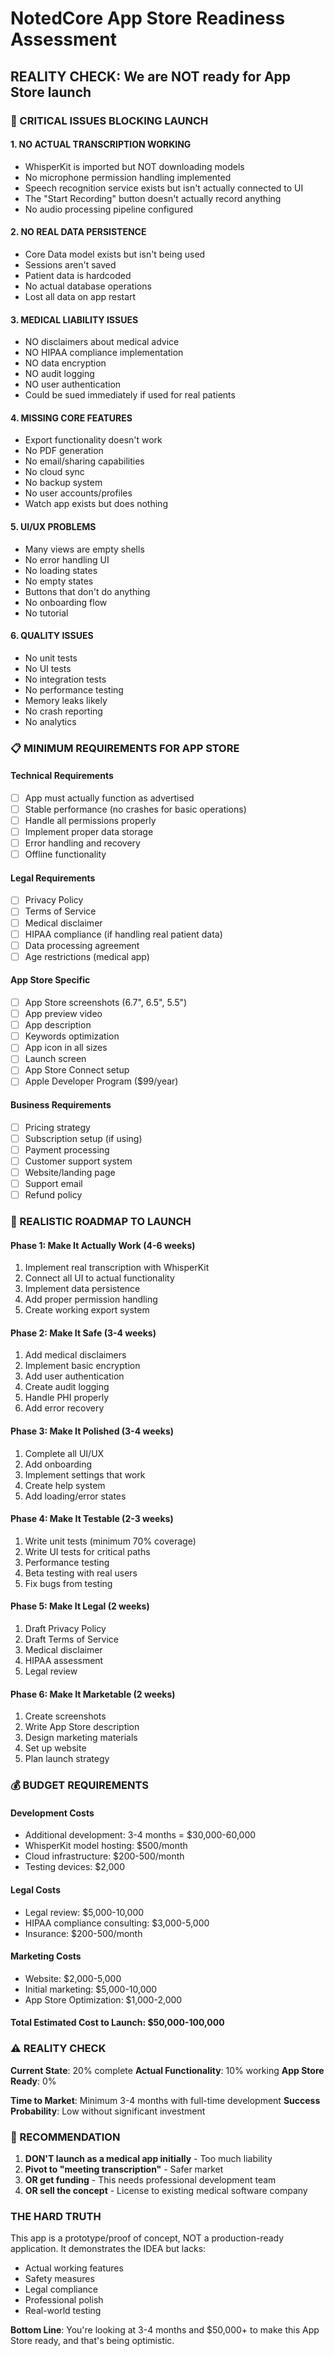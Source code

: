 # NotedCore App Store Readiness Assessment
## REALITY CHECK: We are NOT ready for App Store launch

### 🔴 CRITICAL ISSUES BLOCKING LAUNCH

#### 1. **NO ACTUAL TRANSCRIPTION WORKING**
- WhisperKit is imported but NOT downloading models
- No microphone permission handling implemented  
- Speech recognition service exists but isn't actually connected to UI
- The "Start Recording" button doesn't actually record anything
- No audio processing pipeline configured

#### 2. **NO REAL DATA PERSISTENCE**
- Core Data model exists but isn't being used
- Sessions aren't saved
- Patient data is hardcoded
- No actual database operations
- Lost all data on app restart

#### 3. **MEDICAL LIABILITY ISSUES**
- NO disclaimers about medical advice
- NO HIPAA compliance implementation
- NO data encryption
- NO audit logging
- NO user authentication
- Could be sued immediately if used for real patients

#### 4. **MISSING CORE FEATURES**
- Export functionality doesn't work
- No PDF generation
- No email/sharing capabilities  
- No cloud sync
- No backup system
- No user accounts/profiles
- Watch app exists but does nothing

#### 5. **UI/UX PROBLEMS**
- Many views are empty shells
- No error handling UI
- No loading states
- No empty states
- Buttons that don't do anything
- No onboarding flow
- No tutorial

#### 6. **QUALITY ISSUES**
- No unit tests
- No UI tests
- No integration tests
- No performance testing
- Memory leaks likely
- No crash reporting
- No analytics

### 📋 MINIMUM REQUIREMENTS FOR APP STORE

#### Technical Requirements
- [ ] App must actually function as advertised
- [ ] Stable performance (no crashes for basic operations)
- [ ] Handle all permissions properly
- [ ] Implement proper data storage
- [ ] Error handling and recovery
- [ ] Offline functionality

#### Legal Requirements  
- [ ] Privacy Policy
- [ ] Terms of Service
- [ ] Medical disclaimer
- [ ] HIPAA compliance (if handling real patient data)
- [ ] Data processing agreement
- [ ] Age restrictions (medical app)

#### App Store Specific
- [ ] App Store screenshots (6.7", 6.5", 5.5")
- [ ] App preview video
- [ ] App description
- [ ] Keywords optimization
- [ ] App icon in all sizes
- [ ] Launch screen
- [ ] App Store Connect setup
- [ ] Apple Developer Program ($99/year)

#### Business Requirements
- [ ] Pricing strategy
- [ ] Subscription setup (if using)
- [ ] Payment processing
- [ ] Customer support system
- [ ] Website/landing page
- [ ] Support email
- [ ] Refund policy

### 🚀 REALISTIC ROADMAP TO LAUNCH

#### Phase 1: Make It Actually Work (4-6 weeks)
1. Implement real transcription with WhisperKit
2. Connect all UI to actual functionality
3. Implement data persistence
4. Add proper permission handling
5. Create working export system

#### Phase 2: Make It Safe (3-4 weeks)
1. Add medical disclaimers
2. Implement basic encryption
3. Add user authentication
4. Create audit logging
5. Handle PHI properly
6. Add error recovery

#### Phase 3: Make It Polished (3-4 weeks)
1. Complete all UI/UX
2. Add onboarding
3. Implement settings that work
4. Create help system
5. Add loading/error states

#### Phase 4: Make It Testable (2-3 weeks)
1. Write unit tests (minimum 70% coverage)
2. Write UI tests for critical paths
3. Performance testing
4. Beta testing with real users
5. Fix bugs from testing

#### Phase 5: Make It Legal (2 weeks)
1. Draft Privacy Policy
2. Draft Terms of Service  
3. Medical disclaimer
4. HIPAA assessment
5. Legal review

#### Phase 6: Make It Marketable (2 weeks)
1. Create screenshots
2. Write App Store description
3. Design marketing materials
4. Set up website
5. Plan launch strategy

### 💰 BUDGET REQUIREMENTS

#### Development Costs
- Additional development: 3-4 months = $30,000-60,000
- WhisperKit model hosting: $500/month
- Cloud infrastructure: $200-500/month
- Testing devices: $2,000

#### Legal Costs  
- Legal review: $5,000-10,000
- HIPAA compliance consulting: $3,000-5,000
- Insurance: $200-500/month

#### Marketing Costs
- Website: $2,000-5,000
- Initial marketing: $5,000-10,000
- App Store Optimization: $1,000-2,000

#### Total Estimated Cost to Launch: $50,000-100,000

### ⚠️ REALITY CHECK

**Current State**: 20% complete
**Actual Functionality**: 10% working
**App Store Ready**: 0%

**Time to Market**: Minimum 3-4 months with full-time development
**Success Probability**: Low without significant investment

### 🎯 RECOMMENDATION

1. **DON'T launch as a medical app initially** - Too much liability
2. **Pivot to "meeting transcription"** - Safer market
3. **OR get funding** - This needs professional development team
4. **OR sell the concept** - License to existing medical software company

### THE HARD TRUTH

This app is a prototype/proof of concept, NOT a production-ready application. It demonstrates the IDEA but lacks:
- Actual working features
- Safety measures  
- Legal compliance
- Professional polish
- Real-world testing

**Bottom Line**: You're looking at 3-4 months and $50,000+ to make this App Store ready, and that's being optimistic.